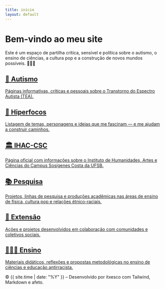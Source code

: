 ```yaml
---
title: início
layout: default
---
```


<h1 class="text-4xl font-bold text-primary mb-6">Bem-vindo ao meu site</h1>

<p class="text-lg text-gray-600 mb-6">
Este é um espaço de partilha crítica, sensível e política sobre o autismo, o ensino de ciências, a cultura pop e a construção de novos mundos possíveis. ✊🏽🌈
</p>

<div class="grid grid-cols-1 md:grid-cols-2 lg:grid-cols-3 gap-6">

  <a href="/pages/autismo/autismo.html" class="block bg-white p-6 rounded-2xl shadow hover:shadow-lg border border-gray-200 transition">
    <h2 class="text-xl font-semibold text-primary mb-2">🧠 Autismo</h2>
    <p class="text-gray-600">Páginas informativas, críticas e pessoais sobre o Transtorno do Espectro Autista (TEA).</p>
  </a>

  <a href="/pages/index/index_hiperfoco.html" class="block bg-white p-6 rounded-2xl shadow hover:shadow-lg border border-gray-200 transition">
    <h2 class="text-xl font-semibold text-primary mb-2">🎯 Hiperfocos</h2>
    <p class="text-gray-600">Listagem de temas, personagens e ideias que me fascinam — e me ajudam a construir caminhos.</p>
  </a>

  <a href="/pages/index/index_ihac.html" class="block bg-white p-6 rounded-2xl shadow hover:shadow-lg border border-gray-200 transition">
    <h2 class="text-xl font-semibold text-primary mb-2">🏛️ IHAC-CSC</h2>
    <p class="text-gray-600">Página oficial com informações sobre o Instituto de Humanidades, Artes e Ciências do Campus Sosígenes Costa da UFSB.</p>
  </a>

  <a href="/pages/index/index_pesquisa.html" class="block bg-white p-6 rounded-2xl shadow hover:shadow-lg border border-gray-200 transition">
    <h2 class="text-xl font-semibold text-primary mb-2">📚 Pesquisa</h2>
    <p class="text-gray-600">Projetos, linhas de pesquisa e produções acadêmicas nas áreas de ensino de física, cultura pop e relações étnico-raciais.</p>
  </a>

  <a href="/pages/index/index_extensao.html" class="block bg-white p-6 rounded-2xl shadow hover:shadow-lg border border-gray-200 transition">
    <h2 class="text-xl font-semibold text-primary mb-2">🤝 Extensão</h2>
    <p class="text-gray-600">Ações e projetos desenvolvidos em colaboração com comunidades e coletivos sociais.</p>
  </a>

  <a href="/pages/index/index_ensino.html" class="block bg-white p-6 rounded-2xl shadow hover:shadow-lg border border-gray-200 transition">
    <h2 class="text-xl font-semibold text-primary mb-2">👨🏽‍🏫 Ensino</h2>
    <p class="text-gray-600">Materiais didáticos, reflexões e propostas metodológicas no ensino de ciências e educação antirracista.</p>
  </a>

</div>

<div class="mt-10 text-sm text-gray-400">
  © {{ site.time | date: "%Y" }} – Desenvolvido por itxesco com Tailwind, Markdown e afeto.
</div>
